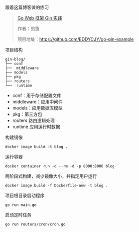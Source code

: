 跟着这篇博客做的练习
> [Go Web 框架 Gin 实践](https://segmentfault.com/a/1190000013297625#articleHeader5)
> 
> 作者：煎鱼
> 
> 项目地址：https://github.com/EDDYCJY/go-gin-example

项目结构
```
gin-blog/
├── conf
├──  middleware
├── models
├── pkg
├── routers
└──  runtime 
```
- conf：用于存储配置文件
- middleware：应用中间件
- models：应用数据库模型
- pkg：第三方包
- routers 路由逻辑处理
- runtime 应用运行时数据

构建镜像
```
docker image build -t blog .
```
运行容器
```
docker container run -d --rm -d -p 8000:8000 blog
```
两阶段式构建，减少镜像大小，并指定用户运行
```
docker image build -f Dockerfile-new -t blog .
```
项目根目录启动程序
```
go run main.go
```
启动定时任务
```
go run routers/cron/cron.go
```